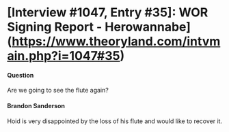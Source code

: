 # [Interview #1047, Entry #35]: WOR Signing Report - Herowannabe](https://www.theoryland.com/intvmain.php?i=1047#35)

#### Question

Are we going to see the flute again?

#### Brandon Sanderson

Hoid is very disappointed by the loss of his flute and would like to recover it.


